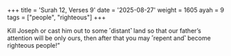 +++
title = 'Surah 12, Verses 9'
date = '2025-08-27'
weight = 1605
ayah = 9
tags = ["people", "righteous"]
+++

Kill Joseph or cast him out to some ˹distant˺ land so that our father’s attention will be only ours, then after that you may ˹repent and˺ become righteous people!”